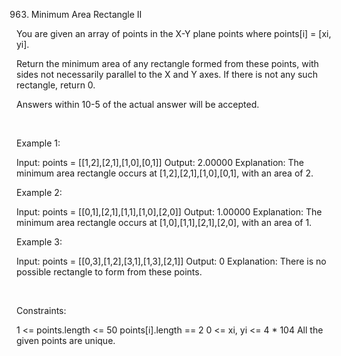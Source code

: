 963. Minimum Area Rectangle II

You are given an array of points in the X-Y plane points where points[i] = [xi, yi].

Return the minimum area of any rectangle formed from these points, with sides not necessarily parallel to the X and Y axes. If there is not any such rectangle, return 0.

Answers within 10-5 of the actual answer will be accepted.

 

Example 1:

Input: points = [[1,2],[2,1],[1,0],[0,1]]
Output: 2.00000
Explanation: The minimum area rectangle occurs at [1,2],[2,1],[1,0],[0,1], with an area of 2.


Example 2:

Input: points = [[0,1],[2,1],[1,1],[1,0],[2,0]]
Output: 1.00000
Explanation: The minimum area rectangle occurs at [1,0],[1,1],[2,1],[2,0], with an area of 1.


Example 3:

Input: points = [[0,3],[1,2],[3,1],[1,3],[2,1]]
Output: 0
Explanation: There is no possible rectangle to form from these points.


 

Constraints:

1 <= points.length <= 50
points[i].length == 2
0 <= xi, yi <= 4 * 104
All the given points are unique.